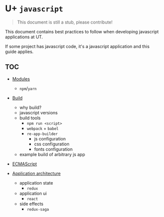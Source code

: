 # U+ `javascript`

> This document is still a stub, please contribute!

This document contains best practices to follow when developing javascript applications at UT. 


If some project has javascript code, 
it's a javascript application and this guide applies.


## TOC

- [Modules](MODULES.md)
    - `npm`/`yarn`
        
- [Build](BUILD.md)
    - why build?
    - javascript versions
    - build tools
        - `npm run <script>`
        - `webpack` + `babel`
        - `re-app-builder`
            - js configuration
            - css configuration
            - fonts configuration
    - example build of arbitrary js app

- [ECMAScript](ECMAScript)

- [Application architecture](ARCHITECTURE.md)
    - application state
        - `redux`
    - application ui
        - `react`
    - side effects
        - `redux-saga`
    


